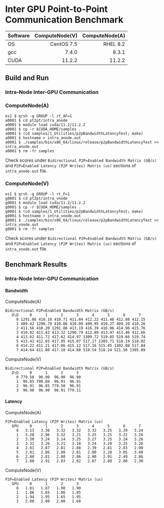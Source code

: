 # Inter GPU Point-to-Point Communication Benchmark

| Software  | ComputeNode(V) | ComputeNode(A) |
| :-------- | -------------: | -------------: |
| OS        | CentOS 7.5     | RHEL 8.2       |
| gcc       | 7.4.0          | 8.3.1          |
| CUDA      | 11.2.2         | 11.2.2         |


## Build and Run

### Intra-Node Inter-GPU Communication

### ComputeNode(A)

```Console
es1 $ qrsh -g GROUP -l rt_AF=1
a0001 $ cd pt2pt/intra_anode
a0001 $ module load cuda/11.2/11.2.2
a0001 $ cp -r $CUDA_HOME/samples .
a0001 $ (cd samples/1_Utilities/p2pBandwidthLatencyTest; make)
a0001 $ hostname > intra_anode.out
a0001 $ ./samples/bin/x86_64/linux/release/p2pBandwidthLatencyTest >> intra_anode.out
a0001 $ rm -fr samples
```

Check scores under `Bidirectional P2P=Enabled Bandwidth Matrix (GB/s)` and `P2P=Enabled Latency (P2P Writes) Matrix (us)` sections of `intra_anode.out` file.

### ComputeNode(V)

```Console
es1 $ qrsh -g GROUP -l rt_F=1
g0001 $ cd pt2pt/intra_vnode
g0001 $ module load cuda/11.2/11.2.2
g0001 $ cp -r $CUDA_HOME/samples .
g0001 $ (cd samples/1_Utilities/p2pBandwidthLatencyTest; make)
g0001 $ hostname > intra_vnode.out
g0001 $ ./samples/bin/x86_64/linux/release/p2pBandwidthLatencyTest >> intra_vnode.out
g0001 $ rm -fr samples
```

Check scores under `Bidirectional P2P=Enabled Bandwidth Matrix (GB/s)` and `P2P=Enabled Latency (P2P Writes) Matrix (us)` sections of `intra_vnode.out` file.


## Benchmark Results

### Intra-Node Inter-GPU Communication

#### Bandwidth

ComputeNode(A)

```
Bidirectional P2P=Enabled Bandwidth Matrix (GB/s)
   D\D     0      1      2      3      4      5      6      7
     0 1291.86 410.10 410.71 411.04 412.22 411.46 412.88 412.15
     1 409.42 1290.79 410.06 410.09 409.95 410.27 409.20 410.26
     2 411.56 410.20 1291.86 413.19 416.39 416.06 414.96 415.76
     3 410.82 411.42 413.32 1290.79 412.80 413.97 413.46 412.66
     4 413.62 411.72 417.62 414.97 1309.72 519.05 519.66 519.74
     5 413.41 412.65 417.95 415.07 517.17 1303.71 518.19 518.02
     6 414.22 411.21 417.06 415.12 517.16 515.45 1302.08 517.84
     7 414.64 411.80 417.10 414.88 518.54 518.24 521.56 1305.89
```

ComputeNode(V)

```
Bidirectional P2P=Enabled Bandwidth Matrix (GB/s)
   D\D     0      1      2      3
     0 779.50  96.90  96.90  96.90
     1  96.85 780.66  96.91  96.91
     2  96.91  96.85 779.50  96.91
     3  96.90  96.90  96.91 779.11
```

#### Latency

ComputeNode(A)

```
P2P=Enabled Latency (P2P Writes) Matrix (us)
   GPU     0      1      2      3      4      5      6      7
     0   3.13   3.36   3.32   3.32   3.32   3.25   3.29   3.24
     1   3.28   2.96   3.32   3.21   3.25   3.25   3.22   3.26
     2   3.30   3.24   3.14   3.25   3.27   3.25   3.24   3.26
     3   3.31   3.26   3.21   3.18   3.24   3.20   3.25   3.26
     4   2.81   2.87   2.81   2.88   2.39   2.81   2.83   2.90
     5   2.81   2.86   2.80   2.81   2.80   2.28   3.05   3.40
     6   2.80   2.81   2.80   2.86   2.80   2.91   2.49   2.86
     7   2.80   2.91   2.83   2.82   2.87   2.88   2.80   2.30
```

ComputeNode(V)

```
P2P=Enabled Latency (P2P Writes) Matrix (us)
   GPU     0      1      2      3
     0   1.81   1.87   1.90   1.90
     1   1.86   1.65   1.86   1.85
     2   1.94   1.95   1.65   1.95
     3   2.00   2.00   2.00   1.68
```
